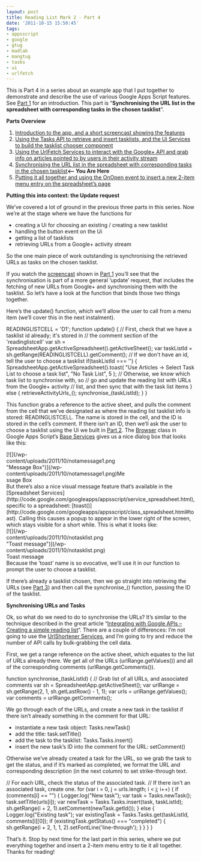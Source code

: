 ```yaml
---
layout: post
title: Reading List Mark 2 - Part 4
date: '2011-10-15 15:50:45'
tags:
- appsscript
- google
- gtug
- madlab
- mangtug
- tasks
- ui
- urlfetch
---
```



This is Part 4 in a series about an example app that I put together to demonstrate and describe the use of various Google Apps Script features. See [Part 1](/2011/10/reading-list-mark-2-part-1/) for an introduction. This part is “**Synchronising the URL list in the spreadsheet with corresponding tasks in the chosen tasklist**“.

**Parts Overview**

1. [Introduction to the app, and a short screencast showing the features](/2011/10/reading-list-mark-2-part-1/)
2. [Using the Tasks API to retrieve and insert tasklists, and the Ui Services to build the tasklist chooser component](/2011/10/reading-list-mark-2-part-2/)
3. [Using the UrlFetch Services to interact with the Google+ API and grab info on articles pointed to by users in their activity stream](/2011/10/reading-list-mark-2-part-3/)
4. [Synchronising the URL list in the spreadsheet with corresponding tasks in the chosen tasklist](/2011/10/reading-list-mark-2-part-4/)**<– You Are Here**
5. [Putting it all together and using the OnOpen event to insert a new 2-item menu entry on the spreadsheet’s page](/2011/10/reading-list-mark-2-part-5/)

**Putting this into context: the Update request**

We’ve covered a lot of ground in the previous three parts in this series. Now we’re at the stage where we have the functions for

- creating a Ui for choosing an existing / creating a new tasklist
- handling the button event on the Ui
- getting a list of tasklists
- retrieving URLs from a Google+ activity stream

So the one main piece of work outstanding is synchronising the retrieved URLs as tasks on the chosen tasklist.

If you watch the [screencast](http://www.youtube.com/watch?v=F08qS8ZmlZ0) shown in [Part 1](/2011/10/reading-list-mark-2-part-1/) you’ll see that the synchronisation is part of a more general ‘update’ request, that includes the fetching of new URLs from Google+ and synchronising them with the tasklist. So let’s have a look at the function that binds those two things together.

Here’s the update() function, which we’ll allow the user to call from a menu item (we’ll cover this in the next instalment).

READINGLISTCELL = 'D1'; function update() { // First, check that we have a tasklist id already; it's stored in // the comment section of the 'readinglistcell' var sh = SpreadsheetApp.getActiveSpreadsheet().getActiveSheet(); var taskListId = sh.getRange(READINGLISTCELL).getComment(); // If we don't have an id, tell the user to choose a tasklist if(taskListId === '') { SpreadsheetApp.getActiveSpreadsheet().toast( "Use Articles -> Select Task List to choose a task list", "No Task List", 5 ); // Otherwise, we know which task list to synchronise with, so // go and update the reading list with URLs from the Google+ activity // list, and then sync that with the task list items } else { retrieveActivityUrls_(); synchronise_(taskListId); } }

This function grabs a reference to the active sheet, and pulls the comment from the cell that we’ve designated as where the reading list tasklist info is stored: READINGLISTCELL. The name is stored in the cell, and the ID is stored in the cell’s comment. If there isn’t an ID, then we’ll ask the user to choose a tasklist using the Ui we built in [Part 2](/2011/10/reading-list-mark-2-part-2/). The [Browser](http://code.google.com/googleapps/appsscript/class_browser.html) class in Google Apps Script’s [Base Services](http://code.google.com/googleapps/appsscript/service_base.html) gives us a nice dialog box that looks like this:

<div class="wp-caption alignnone" id="attachment_1198" style="width: 316px">[![](/wp-content/uploads/2011/10/notamessage1.png "Message Box")](/wp-content/uploads/2011/10/notamessage1.png)Message Box

</div>But there’s also a nice visual message feature that’s available in the [Spreadsheet Services](http://code.google.com/googleapps/appsscript/service_spreadsheet.html), specific to a spreadsheet: [toast()](http://code.google.com/googleapps/appsscript/class_spreadsheet.html#toast). Calling this causes a popup to appear in the lower right of the screen, which stays visible for a short while. This is what it looks like:

<div class="wp-caption alignnone" id="attachment_1177" style="width: 269px">[![](/wp-content/uploads/2011/10/notasklist.png "Toast message")](/wp-content/uploads/2011/10/notasklist.png)Toast message

</div>Because the ‘toast’ name is so evocative, we’ll use it in our function to prompt the user to choose a tasklist.

If there’s already a tasklist chosen, then we go straight into retrieving the URLs (see [Part 3](/2011/10/reading-list-mark-2-part-3/)) and then call the synchronise_() function, passing the ID of the tasklist.

**Synchronising URLs and Tasks**

Ok, so what do we need to do to synchronise the URLs? It’s similar to the technique described in the great article “[Integrating with Google APIs – Creating a simple reading list](http://code.google.com/googleapps/appsscript/articles/google_apis_reading_list.html)“. There are a couple of differences: I’m not going to use the [UrlShortener Services](http://code.google.com/googleapps/appsscript/service_urlshortener.html), and I’m going to try and reduce the number of API calls by bulk-grabbing the cell data.

First, we get a range reference on the active sheet, which equates to the list of URLs already there. We get all of the URLs (urlRange.getValues()) and all of the corresponding comments (urlRange.getComments()).

function synchronise_(taskListId) { // Grab list of all URLs, and associated comments var sh = SpreadsheetApp.getActiveSheet(); var urlRange = sh.getRange(2, 1, sh.getLastRow() - 1, 1); var urls = urlRange.getValues(); var comments = urlRange.getComments();

We go through each of the URLs, and create a new task in the tasklist if there isn’t already something in the comment for that URL:

- instantiate a new task object: Tasks.newTask()
- add the title: task.setTitle()
- add the task to the tasklist: Tasks.Tasks.insert()
- insert the new task’s ID into the comment for the URL: setComment()

Otherwise we’ve already created a task for the URL, so we grab the task to get the status, and if it’s marked as completed, we format the URL and corresponding description (in the next column) to set strike-through text.

 // For each URL, check the status of the associated task. // If there isn't an associated task, create one. for (var i = 0, j = urls.length; i < j; i++) { if (comments[i] == "") { Logger.log("New task"); var task = Tasks.newTask(); task.setTitle(urls[i]); var newTask = Tasks.Tasks.insert(task, taskListId); sh.getRange(i + 2, 1).setComment(newTask.getId()); } else { Logger.log("Existing task"); var existingTask = Tasks.Tasks.get(taskListId, comments[i][0]); if (existingTask.getStatus() === "completed") { sh.getRange(i + 2, 1, 1, 2).setFontLine('line-through'); } } } }

That’s it. Stop by next time for the last part in this series, where we put everything together and insert a 2-item menu entry to tie it all together. Thanks for reading!

 


